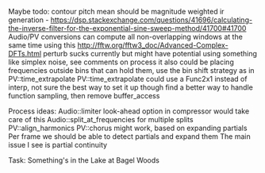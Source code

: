 Maybe todo:
	contour pitch mean should be magnitude weighted
	ir generation - https://dsp.stackexchange.com/questions/41696/calculating-the-inverse-filter-for-the-exponential-sine-sweep-method/41700#41700
	Audio/PV conversions can compute all non-overlapping windows at the same time using this http://fftw.org/fftw3_doc/Advanced-Complex-DFTs.html
	perturb sucks currently but might have potential using something like simplex noise, see comments on process
		it also could be placing frequencies outside bins that can hold them, use the bin shift strategy as in PV::time_extrapolate
	PV::time_extrapolate could use a Func2x1 instead of interp, not sure the best way to set it up though
	find a better way to handle function sampling, then remove buffer_access

Process ideas:
	Audio::limiter
		look-ahead option in compressor would take care of this
	Audio::split_at_frequencies for multiple splits
	PV::align_harmonics
	PV::chorus might work, based on expanding partials
		Per frame we should be able to detect partials and expand them
		The main issue I see is partial continuity 

Task:
	Something's in the Lake at Bagel Woods

	

